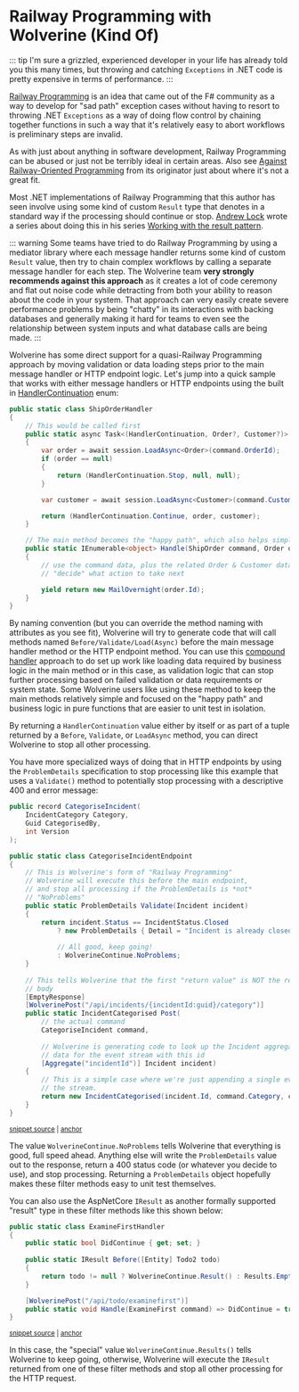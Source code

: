# Railway Programming with Wolverine (Kind Of)

::: tip
I'm sure a grizzled, experienced developer in your life has already told you this 
many times, but throwing and catching `Exceptions` in .NET code is pretty expensive in 
terms of performance.
:::

[Railway Programming](https://fsharpforfunandprofit.com/rop/) is an idea that came out of the F#
community as a way to develop for "sad path" exception cases without having to resort to
throwing .NET `Exceptions` as a way of doing flow control by chaining together functions in 
such a way that it's relatively easy to abort workflows is preliminary steps are invalid. 

As with just about anything in software development, Railway Programming can be abused or
just not be terribly ideal in certain areas. Also see [Against Railway-Oriented Programming](https://fsharpforfunandprofit.com/posts/against-railway-oriented-programming/) 
from its originator just about where it's not a great fit.

Most .NET implementations of Railway Programming that this author has seen involve using
some kind of custom `Result` type that denotes in a standard way if the processing should continue
or stop. [Andrew Lock](https://andrewlock.net/about/) wrote a series about doing this in his series
[Working with the result pattern](https://andrewlock.net/working-with-the-result-pattern-part-1-replacing-exceptions-as-control-flow/).

::: warning
Some teams have tried to do Railway Programming by using a mediator library where each
message handler returns some kind of custom `Result` value, then try to chain complex workflows by calling
a separate message handler for each step. The Wolverine team **very strongly recommends against this approach** as it
creates a lot of code ceremony and flat out noise code while detracting from both your ability to reason about the code
in your system. That approach can very easily create severe performance problems by being "chatty" in its interactions with backing
databases and generally making it hard for teams to even see the relationship between system inputs and what database calls are being made.
:::

Wolverine has some direct support for a quasi-Railway Programming approach by moving validation
or data loading steps prior to the main message handler or HTTP endpoint logic. Let's jump into
a quick sample that works with either message handlers or HTTP endpoints using the built in [HandlerContinuation](/guide/handlers/middleware.html#conditionally-stopping-the-message-handling) enum:

```csharp
public static class ShipOrderHandler
{
    // This would be called first
    public static async Task<(HandlerContinuation, Order?, Customer?)> LoadAsync(ShipOrder command, IDocumentSession session)
    {
        var order = await session.LoadAsync<Order>(command.OrderId);
        if (order == null)
        {
            return (HandlerContinuation.Stop, null, null);
        }

        var customer = await session.LoadAsync<Customer>(command.CustomerId);

        return (HandlerContinuation.Continue, order, customer);
    }

    // The main method becomes the "happy path", which also helps simplify it
    public static IEnumerable<object> Handle(ShipOrder command, Order order, Customer customer)
    {
        // use the command data, plus the related Order & Customer data to
        // "decide" what action to take next

        yield return new MailOvernight(order.Id);
    }
}
```

By naming convention (but you can override the method naming with attributes as you see fit), Wolverine will try to generate
code that will call methods named `Before/Validate/Load(Async)` before the main message handler method or the HTTP endpoint method.
You can use this [compound handler](/guide/handlers/#compound-handlers) approach to do set up work like loading data required by business logic in the main 
method or in this case, as validation logic that can stop further processing based on failed validation or data requirements or
system state. Some Wolverine users like using these method to keep the main methods relatively simple and focused on the "happy path" and business
logic in pure functions that are easier to unit test in isolation. 

By returning a `HandlerContinuation` value either by itself or as part of a tuple returned by a `Before`, `Validate`, or `LoadAsync` method, you can
direct Wolverine to stop all other processing. 

You have more specialized ways of doing that in HTTP endpoints by using the `ProblemDetails` specification to stop
processing like this example that uses a `Validate()` method to potentially stop processing with a descriptive 400 and error message:

<!-- snippet: sample_CategoriseIncident -->
<a id='snippet-sample_categoriseincident'></a>
```cs
public record CategoriseIncident(
    IncidentCategory Category,
    Guid CategorisedBy,
    int Version
);

public static class CategoriseIncidentEndpoint
{
    // This is Wolverine's form of "Railway Programming"
    // Wolverine will execute this before the main endpoint,
    // and stop all processing if the ProblemDetails is *not*
    // "NoProblems"
    public static ProblemDetails Validate(Incident incident)
    {
        return incident.Status == IncidentStatus.Closed 
            ? new ProblemDetails { Detail = "Incident is already closed" } 
            
            // All good, keep going!
            : WolverineContinue.NoProblems;
    }
    
    // This tells Wolverine that the first "return value" is NOT the response
    // body
    [EmptyResponse]
    [WolverinePost("/api/incidents/{incidentId:guid}/category")]
    public static IncidentCategorised Post(
        // the actual command
        CategoriseIncident command, 
        
        // Wolverine is generating code to look up the Incident aggregate
        // data for the event stream with this id
        [Aggregate("incidentId")] Incident incident)
    {
        // This is a simple case where we're just appending a single event to
        // the stream.
        return new IncidentCategorised(incident.Id, command.Category, command.CategorisedBy);
    }
}
```
<sup><a href='https://github.com/JasperFx/wolverine/blob/main/src/Samples/IncidentService/IncidentService/CategoriseIncident.cs#L8-L49' title='Snippet source file'>snippet source</a> | <a href='#snippet-sample_categoriseincident' title='Start of snippet'>anchor</a></sup>
<!-- endSnippet -->

The value `WolverineContinue.NoProblems` tells Wolverine that everything is good, full speed ahead. Anything else will write the `ProblemDetails`
value out to the response, return a 400 status code (or whatever you decide to use), and stop processing. Returning a `ProblemDetails`
object hopefully makes these filter methods easy to unit test themselves. 

You can also use the AspNetCore `IResult` as another formally supported "result" type in these filter methods like this
shown below:

<!-- snippet: sample_using_continue_result_as_filter -->
<a id='snippet-sample_using_continue_result_as_filter'></a>
```cs
public static class ExamineFirstHandler
{
    public static bool DidContinue { get; set; }
    
    public static IResult Before([Entity] Todo2 todo)
    {
        return todo != null ? WolverineContinue.Result() : Results.Empty;
    }

    [WolverinePost("/api/todo/examinefirst")]
    public static void Handle(ExamineFirst command) => DidContinue = true;
}
```
<sup><a href='https://github.com/JasperFx/wolverine/blob/main/src/Http/WolverineWebApi/Todos/Todo2.cs#L189-L204' title='Snippet source file'>snippet source</a> | <a href='#snippet-sample_using_continue_result_as_filter' title='Start of snippet'>anchor</a></sup>
<!-- endSnippet -->

In this case, the "special" value `WolverineContinue.Results()` tells Wolverine to keep going, otherwise, Wolverine will 
execute the `IResult` returned from one of these filter methods and stop all other processing for the HTTP request.

